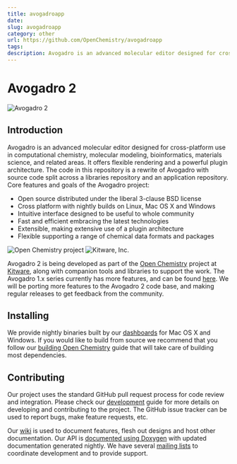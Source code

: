 ```yaml
---
title: avogadroapp
date: 
slug: avogadroapp
category: other
url: https://github.com/OpenChemistry/avogadroapp
tags:
description: Avogadro is an advanced molecular editor designed for cross-platform use in computational chemistry, molecular modeling, bioinformatics, materials science, and related areas.
---
```

Avogadro 2
==========
![Avogadro 2][Avogadro2Logo]

Introduction
------------

Avogadro is an advanced molecular editor designed for cross-platform use in
computational chemistry, molecular modeling, bioinformatics, materials science,
and related areas. It offers flexible rendering and a powerful plugin
architecture. The code in this repository is a rewrite of Avogadro with source
code split across a libraries repository and an application repository. Core
features and goals of the Avogadro project:

* Open source distributed under the liberal 3-clause BSD license
* Cross platform with nightly builds on Linux, Mac OS X and Windows
* Intuitive interface designed to be useful to whole community
* Fast and efficient embracing the latest technologies
* Extensible, making extensive use of a plugin architecture
* Flexible supporting a range of chemical data formats and packages

![Open Chemistry project][OpenChemistryLogo]
![Kitware, Inc.][KitwareLogo]

Avogadro 2 is being developed as part of the [Open Chemistry][OpenChemistry]
project at [Kitware][Kitware], along with companion tools and libraries to
support the work. The Avogadro 1.x series currently has more features, and can
be found [here][Avogadro1]. We will be porting more features to the Avogadro 2
code base, and making regular releases to get feedback from the community.

Installing
----------

We provide nightly binaries built by our [dashboards][Dashboard] for Mac OS
X and Windows. If you would like to build from source we recommend that you
follow our [building Open Chemistry][Build] guide that will take care of
building most dependencies.

Contributing
------------

Our project uses the standard GitHub pull request process for code review
and integration. Please check our [development][Development] guide for more
details on developing and contributing to the project. The GitHub issue
tracker can be used to report bugs, make feature requests, etc.

Our [wiki][Wiki] is used to document features, flesh out designs and host other
documentation. Our API is [documented using Doxygen][Doxygen] with updated
documentation generated nightly. We have several [mailing lists][MailingLists]
to coordinate development and to provide support.

  [Avogadro2Logo]: https://openchemistry.org/files/logos/avogadro2.png "Avogadro2"
  [OpenChemistry]: https://openchemistry.org/ "Open Chemistry Project"
  [OpenChemistryLogo]: https://openchemistry.org/files/logos/openchem128.png "Open Chemistry"
  [Kitware]: https://kitware.com/ "Kitware, Inc."
  [KitwareLogo]: https://www.kitware.com/img/small_logo_over.png "Kitware"
  [Avogadro1]: https://avogadro.openmolecules.net/ "Avogadro 1"
  [Dashboard]: https://cdash.openchemistry.org/index.php?project=AvogadroApp "Avogadro Dashboard"
  [Build]: https://wiki.openchemistry.org/Build "Building Avogadro"
  [Development]: https://wiki.openchemistry.org/Development "Development guide"
  [Wiki]: https://wiki.openchemistry.org/ "Open Chemistry wiki"
  [Doxygen]: https://doc.openchemistry.org/avogadrolibs/api/ "API documentation"
  [MailingLists]: https://openchemistry.org/mailing-lists "Mailing Lists"
